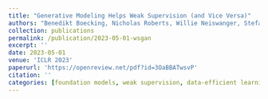 ```yaml
---
title: "Generative Modeling Helps Weak Supervision (and Vice Versa)"
authors: "Benedikt Boecking, Nicholas Roberts, Willie Neiswanger, Stefano Ermon, Frederic Sala, Artur Dubrawski"
collection: publications
permalink: /publication/2023-05-01-wsgan
excerpt: ''
date: 2023-05-01
venue: 'ICLR 2023'
paperurl: 'https://openreview.net/pdf?id=3OaBBATwsvP'
citation: ''
categories: [foundation models, weak supervision, data-efficient learning]
---
```


